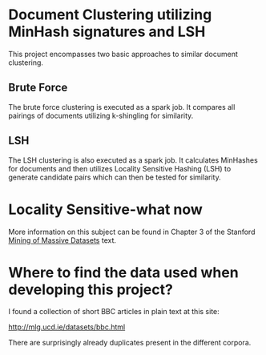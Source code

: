 # Document Clustering utilizing MinHash signatures and LSH
This project encompasses two basic approaches to similar document clustering.

## Brute Force
The brute force clustering is executed as a spark job. It compares all pairings of documents utilizing k-shingling
for similarity.

## LSH
The LSH clustering is also executed as a spark job. It calculates MinHashes for documents and then utilizes
Locality Sensitive Hashing (LSH) to generate candidate pairs which can then be tested for similarity.

# Locality Sensitive-what now
More information on this subject can be found in Chapter 3 of the Stanford [Mining of Massive Datasets][1] text.

# Where to find the data used when developing this project?
I found a collection of short BBC articles in plain text at this site:

http://mlg.ucd.ie/datasets/bbc.html

There are surprisingly already duplicates present in the different corpora.

[1]: http://www.mmds.org
